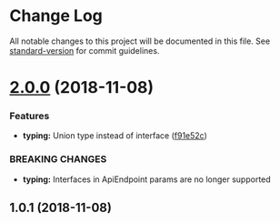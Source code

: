 # Change Log

All notable changes to this project will be documented in this file. See [standard-version](https://github.com/conventional-changelog/standard-version) for commit guidelines.

<a name="2.0.0"></a>
# [2.0.0](https://github.com/ValueAddTeam/va-ts-endpoint/compare/v1.0.1...v2.0.0) (2018-11-08)


### Features

* **typing:** Union type instead of interface ([f91e52c](https://github.com/ValueAddTeam/va-ts-endpoint/commit/f91e52c))


### BREAKING CHANGES

* **typing:** Interfaces in ApiEndpoint params are no longer
supported



<a name="1.0.1"></a>
## 1.0.1 (2018-11-08)
